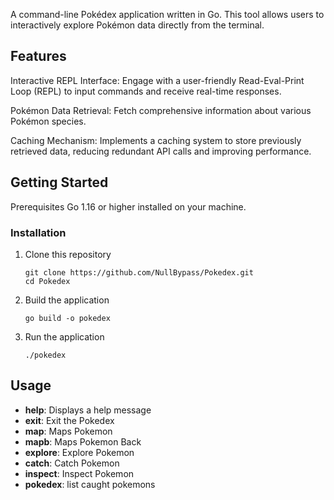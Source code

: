 A command-line Pokédex application written in Go. This tool allows users to interactively explore Pokémon data directly from the terminal.

## Features
Interactive REPL Interface: Engage with a user-friendly Read-Eval-Print Loop (REPL) to input commands and receive real-time responses.

Pokémon Data Retrieval: Fetch comprehensive information about various Pokémon species.

Caching Mechanism: Implements a caching system to store previously retrieved data, reducing redundant API calls and improving performance.

## Getting Started
Prerequisites
Go 1.16 or higher installed on your machine.

### Installation
1. Clone this repository
    ```
   git clone https://github.com/NullBypass/Pokedex.git
   cd Pokedex
   ```
2. Build the application
    ```
    go build -o pokedex
    ```
3. Run the application
    ```
    ./pokedex
    ```

## Usage
- **help**: Displays a help message
- **exit**: Exit the Pokedex
- **map**: Maps Pokemon
- **mapb**: Maps Pokemon Back
- **explore**: Explore Pokemon
- **catch**: Catch Pokemon
- **inspect**: Inspect Pokemon
- **pokedex**: list caught pokemons

